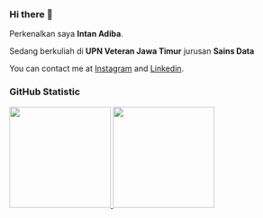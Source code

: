 ### Hi there 👋

Perkenalkan saya **Intan Adiba**.<br>

Sedang berkuliah di **UPN Veteran Jawa Timur** jurusan **Sains Data**

You can contact me at [Instagram](https://www.instagram.com/intanadibaa/) and [Linkedin](https://www.linkedin.com/in/intan-adiba-47a161191/).<br>

### GitHub Statistic
<p align"left">
<a href="https://github.com/IntanAdibaa">
  <img height="180em" src="https://github-readme-stats-eight-theta.vercel.app/api?username=penuliscode&show_icons=true&theme=algolia&include_all_commits=true&count_private=true"/>
  <img height="180em" src="https://github-readme-stats-eight-theta.vercel.app/api/top-langs/?username=penuliscode&layout=compact&layout=compact&theme=algolia"/>
</a>
</p>
